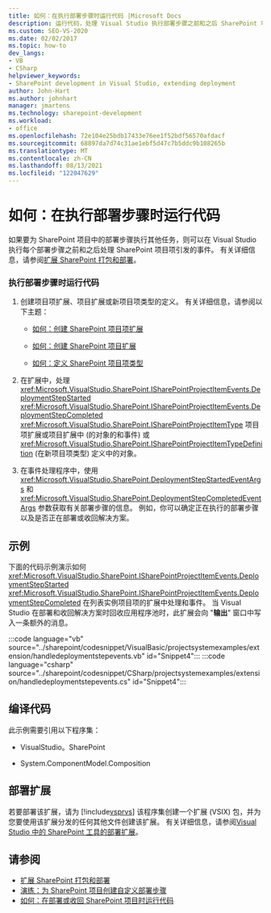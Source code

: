 ```yaml
---
title: 如何：在执行部署步骤时运行代码 |Microsoft Docs
description: 运行代码，处理 Visual Studio 执行部署步骤之前和之后 SharePoint 项目项引发的事件。
ms.custom: SEO-VS-2020
ms.date: 02/02/2017
ms.topic: how-to
dev_langs:
- VB
- CSharp
helpviewer_keywords:
- SharePoint development in Visual Studio, extending deployment
author: John-Hart
ms.author: johnhart
manager: jmartens
ms.technology: sharepoint-development
ms.workload:
- office
ms.openlocfilehash: 72e104e25bdb17433e76ee1f52bdf56570afdacf
ms.sourcegitcommit: 68897da7d74c31ae1ebf5d47c7b5ddc9b108265b
ms.translationtype: MT
ms.contentlocale: zh-CN
ms.lasthandoff: 08/13/2021
ms.locfileid: "122047629"
---
```

# <a name="how-to-run-code-when-deployment-steps-are-executed"></a>如何：在执行部署步骤时运行代码
  如果要为 SharePoint 项目中的部署步骤执行其他任务，则可以在 Visual Studio 执行每个部署步骤之前和之后处理 SharePoint 项目项引发的事件。 有关详细信息，请参阅[扩展 SharePoint 打包和部署](../sharepoint/extending-sharepoint-packaging-and-deployment.md)。

### <a name="to-run-code-when-deployment-steps-are-executed"></a>执行部署步骤时运行代码

1. 创建项目项扩展、项目扩展或新项目项类型的定义。 有关详细信息，请参阅以下主题：

    - [如何：创建 SharePoint 项目项扩展](../sharepoint/how-to-create-a-sharepoint-project-item-extension.md)

    - [如何：创建 SharePoint 项目扩展](../sharepoint/how-to-create-a-sharepoint-project-extension.md)

    - [如何：定义 SharePoint 项目项类型](../sharepoint/how-to-define-a-sharepoint-project-item-type.md)

2. 在扩展中，处理 <xref:Microsoft.VisualStudio.SharePoint.ISharePointProjectItemEvents.DeploymentStepStarted> <xref:Microsoft.VisualStudio.SharePoint.ISharePointProjectItemEvents.DeploymentStepCompleted> <xref:Microsoft.VisualStudio.SharePoint.ISharePointProjectItemType> 项目项扩展或项目扩展中 (的对象的和事件) 或 <xref:Microsoft.VisualStudio.SharePoint.ISharePointProjectItemTypeDefinition> (在新项目项类型) 定义中的对象。

3. 在事件处理程序中，使用 <xref:Microsoft.VisualStudio.SharePoint.DeploymentStepStartedEventArgs> 和 <xref:Microsoft.VisualStudio.SharePoint.DeploymentStepCompletedEventArgs> 参数获取有关部署步骤的信息。 例如，你可以确定正在执行的部署步骤以及是否正在部署或收回解决方案。

## <a name="example"></a>示例
 下面的代码示例演示如何 <xref:Microsoft.VisualStudio.SharePoint.ISharePointProjectItemEvents.DeploymentStepStarted> <xref:Microsoft.VisualStudio.SharePoint.ISharePointProjectItemEvents.DeploymentStepCompleted> 在列表实例项目项的扩展中处理和事件。 当 Visual Studio 在部署和收回解决方案时回收应用程序池时，此扩展会向 "**输出**" 窗口中写入一条额外的消息。

 :::code language="vb" source="../sharepoint/codesnippet/VisualBasic/projectsystemexamples/extension/handledeploymentstepevents.vb" id="Snippet4":::
 :::code language="csharp" source="../sharepoint/codesnippet/CSharp/projectsystemexamples/extension/handledeploymentstepevents.cs" id="Snippet4":::

## <a name="compile-the-code"></a>编译代码
 此示例需要引用以下程序集：

- VisualStudio。SharePoint

- System.ComponentModel.Composition

## <a name="deploy-the-extension"></a>部署扩展
 若要部署该扩展，请为 [!include[vsprvs](../sharepoint/includes/vsprvs-md.md)] 该程序集创建一个扩展 (VSIX) 包，并为您要使用该扩展分发的任何其他文件创建该扩展。 有关详细信息，请参阅[Visual Studio 中的 SharePoint 工具的部署扩展](../sharepoint/deploying-extensions-for-the-sharepoint-tools-in-visual-studio.md)。

## <a name="see-also"></a>请参阅
- [扩展 SharePoint 打包和部署](../sharepoint/extending-sharepoint-packaging-and-deployment.md)
- [演练：为 SharePoint 项目创建自定义部署步骤](../sharepoint/walkthrough-creating-a-custom-deployment-step-for-sharepoint-projects.md)
- [如何：在部署或收回 SharePoint 项目时运行代码](../sharepoint/how-to-run-code-when-a-sharepoint-project-is-deployed-or-retracted.md)
